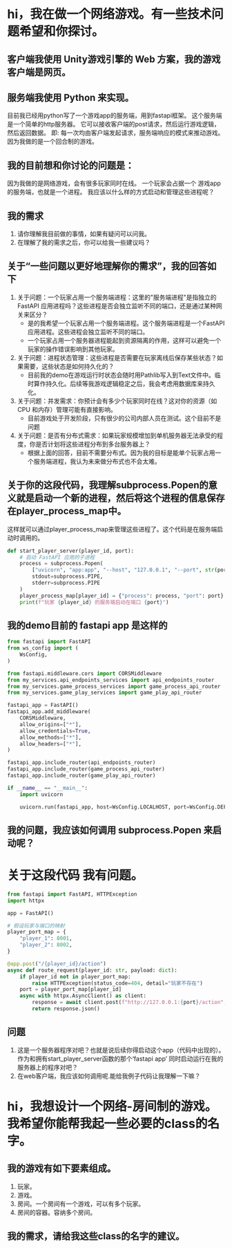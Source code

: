 # hi，我在做一个网络游戏。有一些技术问题希望和你探讨。

## 客户端我使用 Unity游戏引擎的 Web 方案，我的游戏客户端是网页。

## 服务端我使用 Python 来实现。
目前我已经用python写了一个游戏app的服务端，用到fastapi框架。
这个服务端是一个简单的http服务器。
它可以接收客户端的post请求，然后运行游戏逻辑，然后返回数据。
即: 每一次均由客户端发起请求，服务端响应的模式来推动游戏。因为我做的是一个回合制的游戏。

## 我的目前想和你讨论的问题是：
因为我做的是网络游戏，会有很多玩家同时在线。
一个玩家会占据一个 游戏app的服务端，也就是一个进程。
我应该以什么样的方式启动和管理这些进程呢？

## 我的需求
1. 请你理解我目前做的事情，如果有疑问可以问我。
2. 在理解了我的需求之后，你可以给我一些建议吗？



## 关于“一些问题以更好地理解你的需求”，我的回答如下
1. 关于问题：一个玩家占用一个服务端进程：这里的"服务端进程"是指独立的 FastAPI 应用进程吗？这些进程是否会独立监听不同的端口，还是通过某种网关来区分？
    - 是的我希望一个玩家占用一个服务端进程。这个服务端进程是一个FastAPI应用进程。这些进程会独立监听不同的端口。
    - 一个玩家占用一个服务器进程能起到资源隔离的作用，这样可以避免一个玩家的操作错误影响到其他玩家。
2. 关于问题：进程状态管理：这些进程是否需要在玩家离线后保存某些状态？如果需要，这些状态是如何持久化的？
    - 目前我的demo在游戏运行时状态会随时用Pathlib写入到Text文件中。临时算作持久化。后续等我游戏逻辑稳定之后，我会考虑用数据库来持久化。
3. 关于问题：并发需求：你预计会有多少个玩家同时在线？这对你的资源（如 CPU 和内存）管理可能有直接影响。
    - 目前游戏处于开发阶段，只有很少的公司内部人员在测试。这个目前不是问题
4. 关于问题：是否有分布式需求：如果玩家规模增加到单机服务器无法承受的程度，你是否计划将这些进程分布到多台服务器上？
    - 根据上面的回答，目前不需要分布式。因为我的目标是能单个玩家占用一个服务端进程，我认为未来做分布式也不会太难。


## 关于你的这段代码，我理解subprocess.Popen的意义就是启动一个新的进程，然后将这个进程的信息保存在player_process_map中。
这样就可以通过player_process_map来管理这些进程了。这个代码是在服务端启动时调用的。
```python
def start_player_server(player_id, port):
    # 启动 FastAPI 应用的子进程
    process = subprocess.Popen(
        ["uvicorn", "app:app", "--host", "127.0.0.1", "--port", str(port)],
        stdout=subprocess.PIPE,
        stderr=subprocess.PIPE
    )
    player_process_map[player_id] = {"process": process, "port": port}
    print(f"玩家 {player_id} 的服务端启动在端口 {port}")
```

## 我的demo目前的 fastapi app 是这样的
```python
from fastapi import FastAPI
from ws_config import (
    WsConfig,
)

from fastapi.middleware.cors import CORSMiddleware
from my_services.api_endpoints_services import api_endpoints_router
from my_services.game_process_services import game_process_api_router
from my_services.game_play_services import game_play_api_router

fastapi_app = FastAPI()
fastapi_app.add_middleware(
    CORSMiddleware,
    allow_origins=["*"],
    allow_credentials=True,
    allow_methods=["*"],
    allow_headers=["*"],
)

fastapi_app.include_router(api_endpoints_router)
fastapi_app.include_router(game_process_api_router)
fastapi_app.include_router(game_play_api_router)

if __name__ == "__main__":
    import uvicorn

    uvicorn.run(fastapi_app, host=WsConfig.LOCALHOST, port=WsConfig.DEFAULT_PORT)
```

## 我的问题，我应该如何调用 subprocess.Popen 来启动呢？




# 关于这段代码 我有问题。

```python
from fastapi import FastAPI, HTTPException
import httpx

app = FastAPI()

# 假设玩家与端口的映射
player_port_map = {
    "player_1": 8001,
    "player_2": 8002,
}

@app.post("/{player_id}/action")
async def route_request(player_id: str, payload: dict):
    if player_id not in player_port_map:
        raise HTTPException(status_code=404, detail="玩家不存在")
    port = player_port_map[player_id]
    async with httpx.AsyncClient() as client:
        response = await client.post(f"http://127.0.0.1:{port}/action", json=payload)
        return response.json()
```

## 问题
1. 这是一个服务器程序对吧？也就是说后续你得启动这个app（代码中出现的）。作为和拥有start_player_server函数的那个‘fastapi app’ 同时启动运行在我的服务器上的程序对吧？
2. 在web客户端，我应该如何调用呢.能给我例子代码让我理解一下嘛？




# hi，我想设计一个网络-房间制的游戏。我希望你能帮我起一些必要的class的名字。

## 我的游戏有如下要素组成。
1. 玩家。
2. 游戏。
3. 房间。一个房间有一个游戏，可以有多个玩家。
4. 房间的容器。容纳多个房间。

## 我的需求，请给我这些class的名字的建议。